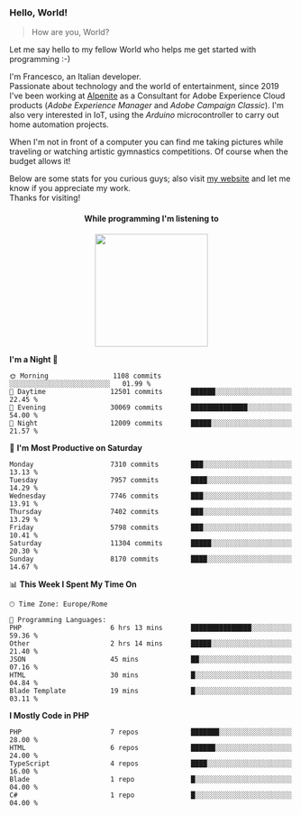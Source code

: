 ### Hello, World!

> How are you, World?

Let me say hello to my fellow World who helps me get started with programming :-)

I'm Francesco, an Italian developer.  
Passionate about technology and the world of entertainment, since 2019 I've been working at [Alpenite](https://www.alpenite.com) as a Consultant for Adobe Experience Cloud products (*Adobe Experience Manager* and *Adobe Campaign Classic*). I'm also very interested in IoT, using the *Arduino* microcontroller to carry out home automation projects.

When I'm not in front of a computer you can find me taking pictures while traveling or watching artistic gymnastics competitions. Of course when the budget allows it!

Below are some stats for you curious guys; also visit [my website](https://www.francescorega.eu) and let me know if you appreciate my work.  
Thanks for visiting!

<div align="center">
  <h4>While programming I'm listening to</h4>
  <a href="https://apps.francescorega.eu/now-playing/11147232609" target="_blank"><img src="https://apps.francescorega.eu/now-playing/11147232609" width="200"></a>
</div>

<!--START_SECTION:waka-->
**I'm a Night 🦉** 

```text
🌞 Morning                1108 commits        ░░░░░░░░░░░░░░░░░░░░░░░░░   01.99 % 
🌆 Daytime                12501 commits       ██████░░░░░░░░░░░░░░░░░░░   22.45 % 
🌃 Evening                30069 commits       ██████████████░░░░░░░░░░░   54.00 % 
🌙 Night                  12009 commits       █████░░░░░░░░░░░░░░░░░░░░   21.57 % 
```
📅 **I'm Most Productive on Saturday** 

```text
Monday                   7310 commits        ███░░░░░░░░░░░░░░░░░░░░░░   13.13 % 
Tuesday                  7957 commits        ████░░░░░░░░░░░░░░░░░░░░░   14.29 % 
Wednesday                7746 commits        ███░░░░░░░░░░░░░░░░░░░░░░   13.91 % 
Thursday                 7402 commits        ███░░░░░░░░░░░░░░░░░░░░░░   13.29 % 
Friday                   5798 commits        ███░░░░░░░░░░░░░░░░░░░░░░   10.41 % 
Saturday                 11304 commits       █████░░░░░░░░░░░░░░░░░░░░   20.30 % 
Sunday                   8170 commits        ████░░░░░░░░░░░░░░░░░░░░░   14.67 % 
```


📊 **This Week I Spent My Time On** 

```text
🕑︎ Time Zone: Europe/Rome

💬 Programming Languages: 
PHP                      6 hrs 13 mins       ███████████████░░░░░░░░░░   59.36 % 
Other                    2 hrs 14 mins       █████░░░░░░░░░░░░░░░░░░░░   21.40 % 
JSON                     45 mins             ██░░░░░░░░░░░░░░░░░░░░░░░   07.16 % 
HTML                     30 mins             █░░░░░░░░░░░░░░░░░░░░░░░░   04.84 % 
Blade Template           19 mins             █░░░░░░░░░░░░░░░░░░░░░░░░   03.11 % 
```

**I Mostly Code in PHP** 

```text
PHP                      7 repos             ███████░░░░░░░░░░░░░░░░░░   28.00 % 
HTML                     6 repos             ██████░░░░░░░░░░░░░░░░░░░   24.00 % 
TypeScript               4 repos             ████░░░░░░░░░░░░░░░░░░░░░   16.00 % 
Blade                    1 repo              █░░░░░░░░░░░░░░░░░░░░░░░░   04.00 % 
C#                       1 repo              █░░░░░░░░░░░░░░░░░░░░░░░░   04.00 % 
```




<!--END_SECTION:waka-->
